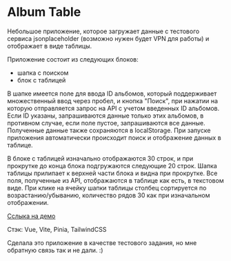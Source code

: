 # Album Table
Небольшое приложение, которое загружает данные с тестового сервиса jsonplaceholder (возможно нужен будет VPN для работы) и отображает в виде таблицы.

Приложение состоит из следующих блоков:
- шапка с поиском
- блок с таблицей

В шапке имеется поле для ввода ID альбомов, который поддерживает множественный ввод через пробел, и кнопка "Поиск", при нажатии на которую отправляется запрос на API с учетом введенных ID альбомов. Если ID указаны, запрашиваются данные только этих альбомов, в противном случае, если поле пустое, запрашиваются все данные. Полученные данные также сохраняются в localStorage. При запуске приложения автоматически происходит поиск и отображение данных в таблице.  

В блоке с таблицей изначально отображаются 30 строк, и при прокрутке до конца блока подгружаются следующие 20 строк. Шапка таблицы прилипает к верхней части блока и видна при прокрутке. Все поля, полученные из API, отображаются в таблице как есть, в текстовом виде. При клике на ячейку шапки таблицы столбец сортируется по возрастанию/убыванию, количество рядов 30 как при изначальном отображении.

[Сслыка на демо](https://album-table.vercel.app/)

Стэк: Vue, Vite, Pinia, TailwindCSS

Сделала это приложение в качестве тестового задания, но мне обратную связь так и не дали. :)
